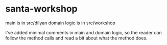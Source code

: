 # santa-workshop

main is in src/dilyan
domain logic is in src/workshop

I've added minimal comments in main and domain logic,
 so the reader can follow the method calls and read a bit about what the method does.
